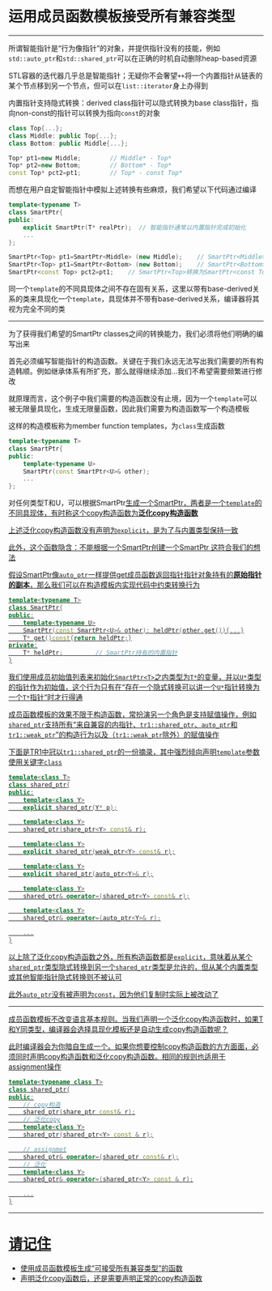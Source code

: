 # 运用成员函数模板接受所有兼容类型

---

所谓智能指针是“行为像指针”的对象，并提供指针没有的技能，例如`std::auto_ptr`和`std::shared_ptr`可以在正确的时机自动删除heap-based资源

STL容器的迭代器几乎总是智能指针；无疑你不会奢望`++`将一个内置指针从链表的某个节点移到另一个节点，但可以在`list::iterator`身上办得到

内置指针支持隐式转换：derived class指针可以隐式转换为base class指针，指向non-const的指针可以转换为指向`const`的对象

```cpp
class Top{...};
class Middle: public Top{...};
class Bottom: public Middle{...};

Top* pt1=new Middle;        // Middle* - Top*
Top* pt2=new Bottom;        // Bottom* - Top*
const Top* pct2=pt1;        // Top* - const Top*
```

而想在用户自定智能指针中模拟上述转换有些麻烦，我们希望以下代码通过编译

```cpp
template<typename T>
class SmartPtr{
public:
    explicit SmartPtr(T* realPtr);  // 智能指针通常以内置指针完成初始化
    ...
};

SmartPtr<Top> pt1=SmartPtr<Middle> (new Middle);    // SmartPtr<Middle>转换为SmartPtr<Top>
SmartPtr<Top> pt1=SmartPtr<Bottom> (new Bottom);    // SmartPtr<Bottom>转换为SmartPtr<Top>
SmartPtr<const Top> pct2=pt1;    // SmartPtr<Top>转换为SmartPtr<const Top>
```

同一个`template`的不同具现体之间不存在固有关系，这里以带有base-derived关系的类来具现化一个`template`，具现体并不带有base-derived关系，编译器将其视为完全不同的类

---

为了获得我们希望的SmartPtr classes之间的转换能力，我们必须将他们明确的编写出来

首先必须编写智能指针的构造函数。关键在于我们永远无法写出我们需要的所有构造韩顺。例如继承体系有所扩充，那么就得继续添加...我们不希望需要频繁进行修改

就原理而言，这个例子中我们需要的构造函数没有止境，因为一个`template`可以被无限量具现化，生成无限量函数，因此我们需要为构造函数写一个构造模板

这样的构造模板称为member function templates，为`class`生成函数

```cpp
template<typename T>
class SmartPtr{
public:
    template<typename U>
    SmartPtr(const SmartPtr<U>& other);
    ...
};
```

对任何类型T和U，可以根据SmartPtr<U>生成一个SmartPtr<T>，两者是一个`template`的不同具现体，有时称这个copy构造函数为**泛化copy构造函数**

上述泛化copy构造函数没有声明为`explicit`，是为了与内置类型保持一致

此外，这个函数隐含：不能根据一个SmartPtr<Top>创建一个SmartPtr<Bottom> 这符合我们的想法

假设SmartPtr像`auto_ptr`一样提供get成员函数返回指针指针对象持有的**原始指针的副本**，那么我们可以在构造模板内实现代码中约束转换行为

```cpp
template<typename T>
class SmartPtr{
public:
    template<typename U>
    SmartPtr(const SmartPtr<U>& other): heldPtr(other.get()){...}
    T* get()const{return heldPtr;}
private:
    T* heldPtr;         // SmartPtr持有的内置指针
}
```

我们使用成员初始值列表来初始化`SmartPtr<T>`之内类型为`T*`的变量，并以`U*`类型的指针作为初始值，这个行为只有在“存在一个隐式转换可以讲一个`U*`指针转换为一个`T*`指针“时才行得通

成员函数模板的效果不限于构造函数，常扮演另一个角色是支持赋值操作，例如`shared_ptr`支持所有“来自兼容的内指针、`tr1::shared_ptr`、`auto_ptr`和`tr1::weak_ptr`”的构造行为以及（`tr1::weak_ptr`除外）的赋值操作

下面是TR1中冠以`tr1::shared_ptr`的一份摘录，其中强烈倾向声明`template`参数使用关键字`class`

```cpp
template<class T>
class shared_ptr{
public:
    template<class Y>
    explicit shared_ptr(Y* p);

    template<class Y>
    shared_ptr(share_ptr<Y> const& r);

    template<class Y>
    explicit shared_ptr(weak_ptr<Y> const& r);

    template<class Y>
    explicit shared_ptr(auto_ptr<Y>& r);

    template<class Y>
    shared_ptr& operator=(shared_ptr<Y> const& r);

    template<class Y>
    shared_ptr& operator=(auto_ptr<Y>& r);

    ...
}
```

以上除了泛化copy构造函数之外，所有构造函数都是`explicit`，意味着从某个`shared_ptr`类型隐式转换到另一个`shared_ptr`类型是允许的，但从某个内置类型或其他智能指针隐式转换则不被认可

此外`auto_ptr`没有被声明为`const`，因为他们复制时实际上被改动了

---

成员函数模板不改变语言基本规则。当我们声明一个泛化copy构造函数时，如果T和Y同类型，编译器会选择具现化模板还是自动生成copy构造函数呢？

此时编译器会为你暗自生成一个。如果你想要控制copy构造函数的方方面面，必须同时声明copy构造函数和泛化copy构造函数。相同的规则也适用于assignment操作

```cpp
template<typename class T>
class shared_ptr{
public:
    // copy构造
    shared_ptr(share_ptr const& r);
    // 泛化copy
    template<class Y>
    shared_ptr(shared_ptr<Y> const & r);

    // assignmet
    shared_ptr& operator=(shared_ptr const& r);
    // 泛化
    template<class Y>
    shared_ptr& operator=(shared_ptr<Y> const & r);

    ...
}
```

---

# 请记住

- 使用成员函数模板生成“可接受所有兼容类型”的函数
- 声明泛化copy函数后，还是需要声明正常的copy构造函数